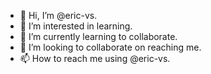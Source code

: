 - 👋 Hi, I’m @eric-vs.
- 👀 I’m interested in learning.
- 🌱 I’m currently learning to collaborate.
- 💞️ I’m looking to collaborate on reaching me.
- 📫 How to reach me using @eric-vs.
